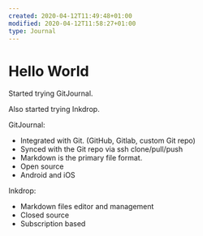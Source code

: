 ```yaml
---
created: 2020-04-12T11:49:48+01:00
modified: 2020-04-12T11:58:27+01:00
type: Journal
---
```


# Hello World

Started trying GitJournal.

Also started trying Inkdrop.

GitJournal:

- Integrated with Git. (GitHub, Gitlab, custom Git repo)
- Synced with the Git repo via ssh clone/pull/push
- Markdown is the primary file format.
- Open source
- Android and iOS

Inkdrop:

- Markdown files editor and management
- Closed source
- Subscription based